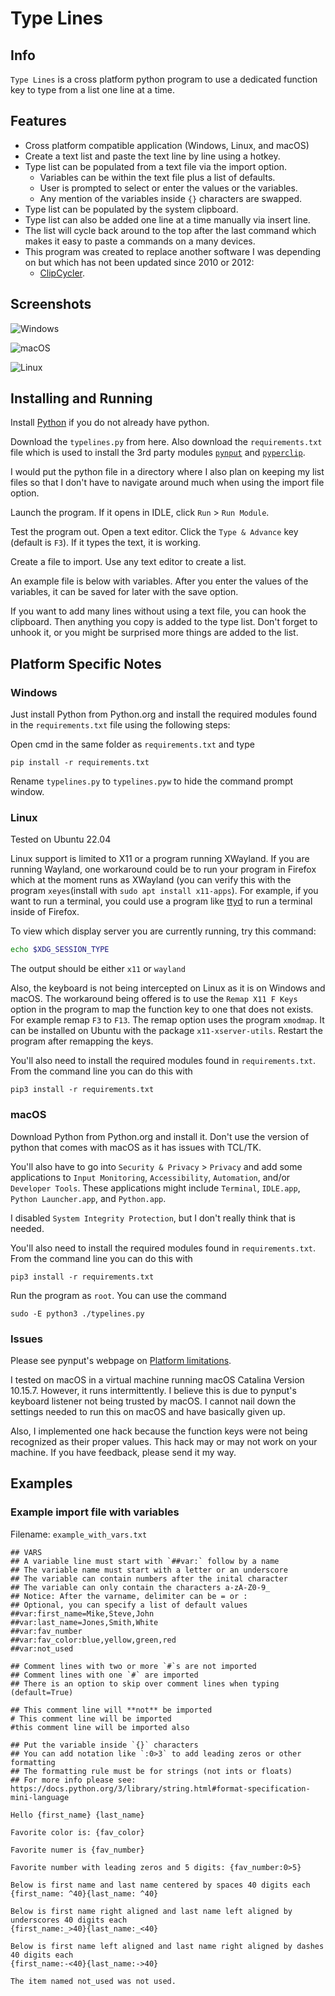 # Type Lines

## Info

`Type Lines` is a cross platform python program to use a dedicated function key to type from a list one line at a time.


## Features

- Cross platform compatible application (Windows, Linux, and macOS)
- Create a text list and paste the text line by line using a hotkey.
- Type list can be populated from a text file via the import option.
  - Variables can be within the text file plus a list of defaults.
  - User is prompted to select or enter the values or the variables.
  - Any mention of the variables inside `{}` characters are swapped.
- Type list can be populated by the system clipboard.
- Type list can also be added one line at a time manually via insert line.
- The list will cycle back around to the top after the last command which makes it easy to paste a commands on a many devices.
- This program was created to replace another software I was depending on but which has not been updated since 2010 or 2012: 
  - [ClipCycler](https://sourceforge.net/projects/clipcycler/).

## Screenshots

![Windows](images/Windows.png)

![macOS](images/macOS.png)

![Linux](images/Linux.png)

## Installing and Running

Install [Python](python.org) if you do not already have python.

Download the `typelines.py` from here. Also download the `requirements.txt` file which is used to install the 3rd party modules [`pynput`](https://pypi.org/project/pynput/) and [`pyperclip`](https://pypi.org/project/pyperclip/).

I would put the python file in a directory where I also plan on keeping my list files so that I don't have to navigate around much when using the import file option.

Launch the program. If it opens in IDLE, click `Run` > `Run Module`.

Test the program out. Open a text editor. Click the `Type & Advance` key (default is `F3`). If it types the text, it is working.

Create a file to import. Use any text editor to create a list. 

An example file is below with variables. After you enter the values of the variables, it can be saved for later with the save option.

If you want to add many lines without using a text file, you can hook the clipboard. Then anything you copy is added to the type list. Don't forget to unhook it, or you might be surprised more things are added to the list.


## Platform Specific Notes


### Windows

Just install Python from Python.org and install the required modules found in the `requirements.txt` file using the following steps: 

Open cmd in the same folder as `requirements.txt` and type
```
pip install -r requirements.txt
```

Rename `typelines.py` to `typelines.pyw` to hide the command prompt window.


### Linux 

Tested on Ubuntu 22.04

Linux support is limited to X11 or a program running XWayland. If you are running Wayland, one workaround could be to run your program in Firefox which at the moment runs as XWayland (you can verify this with the program `xeyes`(install with `sudo apt install x11-apps`). For example, if you want to run a terminal, you could use a program like [ttyd](https://github.com/tsl0922/ttyd) to run a terminal inside of Firefox.

To view which display server you are currently running, try this command:

```bash
echo $XDG_SESSION_TYPE
```

The output should be either `x11` or `wayland` 

Also, the keyboard is not being intercepted on Linux as it is on Windows and macOS. The workaround being offered is to use the `Remap X11 F Keys` option in the program to map the function key to one that does not exists. For example remap `F3` to `F13`. The remap option uses the program `xmodmap`. It can be installed on Ubuntu with the package `x11-xserver-utils`. Restart the program after remapping the keys.

You'll also need to install the required modules found in `requirements.txt`. From the command line you can do this with 
```
pip3 install -r requirements.txt
```


### macOS

Download Python from Python.org and install it. Don't use the version of python that comes with macOS as it has issues with TCL/TK.

You'll also have to go into `Security & Privacy` > `Privacy` and add some applications to `Input Monitoring`, `Accessibility`, `Automation`, and/or `Developer Tools`. These applications might include `Terminal`, `IDLE.app`, `Python Launcher.app`, and `Python.app`.

I disabled `System Integrity Protection`, but I don't really think that is needed. 

You'll also need to install the required modules found in `requirements.txt`. From the command line you can do this with 
```
pip3 install -r requirements.txt
```

Run the program as `root`. You can use the command 
```
sudo -E python3 ./typelines.py
```


### Issues

Please see pynput's webpage on [Platform limitations](https://pynput.readthedocs.io/en/latest/limitations.html).

I tested on macOS in a virtual machine running macOS Catalina Version 10.15.7.  However, it runs intermittently. I believe this is due to pynput's keyboard listener not being trusted by macOS. I cannot nail down the settings needed to run this on macOS and have basically given up.

Also, I implemented one hack because the function keys were not being recognized as their proper values. This hack may or may not work on your machine. If you have feedback, please send it my way.


## Examples

### Example import file with variables

Filename: `example_with_vars.txt`
```
## VARS
## A variable line must start with `##var:` follow by a name
## The variable name must start with a letter or an underscore
## The variable can contain numbers after the inital character
## The variable can only contain the characters a-zA-Z0-9_
## Notice: After the varname, delimiter can be = or :
## Optional, you can specify a list of default values
##var:first_name=Mike,Steve,John
##var:last_name=Jones,Smith,White
##var:fav_number
##var:fav_color:blue,yellow,green,red
##var:not_used

## Comment lines with two or more `#`s are not imported
## Comment lines with one `#` are imported
## There is an option to skip over comment lines when typing (default=True)

## This comment line will **not** be imported
# This comment line will be imported
#this comment line will be imported also

## Put the variable inside `{}` characters
## You can add notation like `:0>3` to add leading zeros or other formatting
## The formatting rule must be for strings (not ints or floats)
## For more info please see: https://docs.python.org/3/library/string.html#format-specification-mini-language

Hello {first_name} {last_name}

Favorite color is: {fav_color} 

Favorite numer is {fav_number}

Favorite number with leading zeros and 5 digits: {fav_number:0>5}

Below is first name and last name centered by spaces 40 digits each
{first_name: ^40}{last_name: ^40}

Below is first name right aligned and last name left aligned by underscores 40 digits each
{first_name:_>40}{last_name:_<40}

Below is first name left aligned and last name right aligned by dashes 40 digits each
{first_name:-<40}{last_name:->40}

The item named not_used was not used.
```
